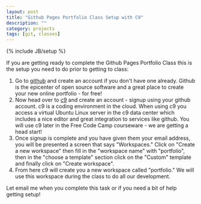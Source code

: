 ```yaml
---
layout: post
title: "Github Pages Portfolio Class Setup with C9"
description: ""
category: projects
tags: [git, classes]
---
```

{% include JB/setup %}

If you are getting ready to complete the Github Pages Portfolio Class this is the setup you need to do prior to getting to class:

1. Go to [github](https://github.com/) and create an account if you don't have one already. Github is the epicenter of open source software and a great place to create your new online portfolio - for free!
2. Now head over to [c9](https://c9.io) and create an account - signup using your github account. c9 is a coding environment in the cloud. When using c9 you access a virtual Ubuntu Linux server in the c9 data center which includes a nice editor and great integration to services like github. You will use c9 later in the Free Code Camp courseware - we are getting a head start!
3. Once signup is complete and you have given them your email address, you will be presented a screen that says "Workspaces." Click on "Create a new workspace" then fill in the "workspace name" with "portfolio", then in the "choose a template" section click on the "Custom" template and finally click on "Create workspace".
4. From here c9 will create you a new workspace called "portfolio." We will use this workspace during the class to do all our development. 

Let email me when you complete this task or if you need a bit of help getting setup!


